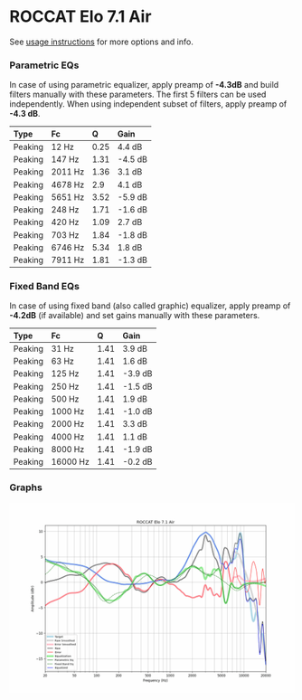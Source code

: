 # ROCCAT Elo 7.1 Air
See [usage instructions](https://github.com/jaakkopasanen/AutoEq#usage) for more options and info.

### Parametric EQs
In case of using parametric equalizer, apply preamp of **-4.3dB** and build filters manually
with these parameters. The first 5 filters can be used independently.
When using independent subset of filters, apply preamp of **-4.3 dB**.

| Type    | Fc      |    Q | Gain    |
|:--------|:--------|:-----|:--------|
| Peaking | 12 Hz   | 0.25 | 4.4 dB  |
| Peaking | 147 Hz  | 1.31 | -4.5 dB |
| Peaking | 2011 Hz | 1.36 | 3.1 dB  |
| Peaking | 4678 Hz | 2.9  | 4.1 dB  |
| Peaking | 5651 Hz | 3.52 | -5.9 dB |
| Peaking | 248 Hz  | 1.71 | -1.6 dB |
| Peaking | 420 Hz  | 1.09 | 2.7 dB  |
| Peaking | 703 Hz  | 1.84 | -1.8 dB |
| Peaking | 6746 Hz | 5.34 | 1.8 dB  |
| Peaking | 7911 Hz | 1.81 | -1.3 dB |

### Fixed Band EQs
In case of using fixed band (also called graphic) equalizer, apply preamp of **-4.2dB**
(if available) and set gains manually with these parameters.

| Type    | Fc       |    Q | Gain    |
|:--------|:---------|:-----|:--------|
| Peaking | 31 Hz    | 1.41 | 3.9 dB  |
| Peaking | 63 Hz    | 1.41 | 1.6 dB  |
| Peaking | 125 Hz   | 1.41 | -3.9 dB |
| Peaking | 250 Hz   | 1.41 | -1.5 dB |
| Peaking | 500 Hz   | 1.41 | 1.9 dB  |
| Peaking | 1000 Hz  | 1.41 | -1.0 dB |
| Peaking | 2000 Hz  | 1.41 | 3.3 dB  |
| Peaking | 4000 Hz  | 1.41 | 1.1 dB  |
| Peaking | 8000 Hz  | 1.41 | -1.9 dB |
| Peaking | 16000 Hz | 1.41 | -0.2 dB |

### Graphs
![](./ROCCAT%20Elo%207.1%20Air.png)